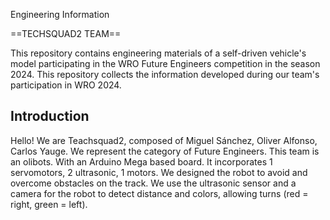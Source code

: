 Engineering Information

==TECHSQUAD2 TEAM==

This repository contains engineering materials of a self-driven vehicle's model participating in the WRO Future Engineers competition in the season 2024.
This repository collects the information developed during our team's participation in WRO 2024.

## Introduction

Hello! We are Teachsquad2, composed of Miguel Sánchez, Oliver Alfonso, Carlos Yauge.  We represent the category of Future Engineers. This team is an olibots.
With an Arduino Mega based board. It incorporates 1 servomotors, 2 ultrasonic, 1 motors. We designed the robot to avoid and overcome obstacles on the track. 
We use the ultrasonic sensor and a camera for the robot to detect distance and colors, allowing turns (red = right, green = left).
